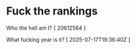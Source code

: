 # Fuck the rankings

Who the hell am I?
{ 20612564 }

What fucking year is it?
[ 2025-07-17T19:36:40Z ]

